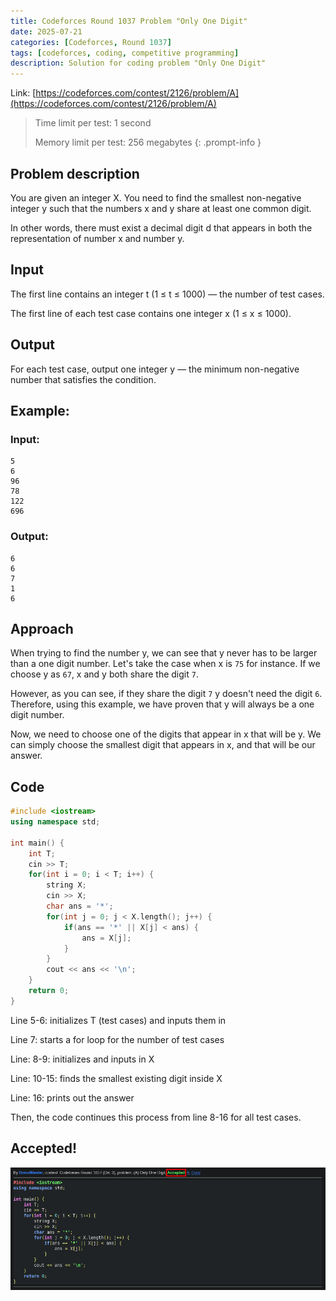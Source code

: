 ```yaml
---
title: Codeforces Round 1037 Problem "Only One Digit"
date: 2025-07-21
categories: [Codeforces, Round 1037]
tags: [codeforces, coding, competitive programming]
description: Solution for coding problem "Only One Digit"
---
```


Link: [https://codeforces.com/contest/2126/problem/A](https://codeforces.com/contest/2126/problem/A)

> 
> Time limit per test: 1 second
> 
> Memory limit per test: 256 megabytes
{: .prompt-info }

## Problem description
You are given an integer X. You need to find the smallest non-negative integer y such that the numbers x and y share at least one common digit.

In other words, there must exist a decimal digit d that appears in both the representation of number x and number y.

## Input

The first line contains an integer t (1 ≤ t ≤ 1000) — the number of test cases.

The first line of each test case contains one integer x (1 ≤ x ≤ 1000).

## Output

For each test case, output one integer y — the minimum non-negative number that satisfies the condition.

## Example:

### Input: 
```
5
6
96
78
122
696
```

### Output:
```
6
6
7
1
6
```

## Approach
When trying to find the number y, we can see that y never has to be larger than a one digit number. Let's take the case when x is `75` for instance. If we choose y as `67`, x and y both share the digit `7`.

However, as you can see, if they share the digit `7` y doesn't need the digit `6`. Therefore, using this example, we have proven that y will always be a one digit number.

Now, we need to choose one of the digits that appear in x that will be y. We can simply choose the smallest digit that appears in x, and that will be our answer.

## Code
```c++
#include <iostream>
using namespace std;

int main() {
    int T;
    cin >> T;
    for(int i = 0; i < T; i++) {
        string X;
        cin >> X;
        char ans = '*';
        for(int j = 0; j < X.length(); j++) {
            if(ans == '*' || X[j] < ans) {
                ans = X[j];
            }
        }
        cout << ans << '\n';
    }
    return 0;
}
```

Line 5-6: initializes T (test cases) and inputs them in

Line 7: starts a for loop for the number of test cases

Line: 8-9: initializes and inputs in X

Line: 10-15: finds the smallest existing digit inside X

Line: 16: prints out the answer

Then, the code continues this process from line 8-16 for all test cases.

## Accepted!

![Problem A Accepted](/assets/img/codeforces/round1037/problemA.png)
